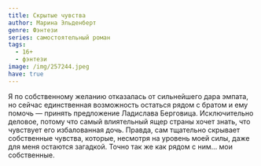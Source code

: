 ```yaml
---
title: Скрытые чувства
author: Марина Эльденберт
genre: Фэнтези
series: самостоятельный роман
tags:
  - 16+
  - фэнтези
image: /img/257244.jpeg
have: true
---
```

Я по собственному желанию отказалась от сильнейшего дара эмпата, но сейчас единственная возможность остаться рядом с братом и ему помочь — принять предложение Ладислава Берговица. Исключительно деловое, потому что самый влиятельный ящер страны хочет знать, что чувствует его избалованная дочь. Правда, сам тщательно скрывает собственные чувства, которые, несмотря на уровень моей силы, даже для меня остаются загадкой. Точно так же как рядом с ним… мои собственные.